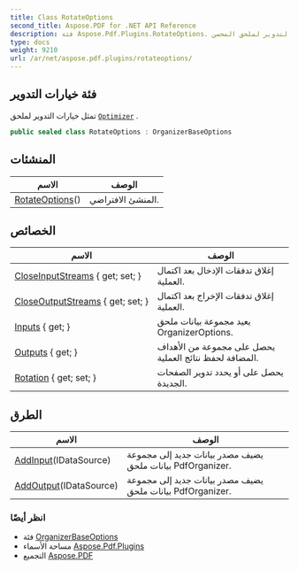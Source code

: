 ```yaml
---
title: Class RotateOptions
second_title: Aspose.PDF for .NET API Reference
description: فئة Aspose.Pdf.Plugins.RotateOptions. تمثل خيارات التدوير لملحق المحسن
type: docs
weight: 9210
url: /ar/net/aspose.pdf.plugins/rotateoptions/
---
```

## فئة خيارات التدوير

تمثل خيارات التدوير لملحق [`Optimizer`](../optimizer/) .

```csharp
public sealed class RotateOptions : OrganizerBaseOptions
```

## المنشئات

| الاسم | الوصف |
| --- | --- |
| [RotateOptions](rotateoptions/)() | المنشئ الافتراضي. |

## الخصائص

| الاسم | الوصف |
| --- | --- |
| [CloseInputStreams](../../aspose.pdf.plugins/organizerbaseoptions/closeinputstreams/) { get; set; } | إغلاق تدفقات الإدخال بعد اكتمال العملية. |
| [CloseOutputStreams](../../aspose.pdf.plugins/organizerbaseoptions/closeoutputstreams/) { get; set; } | إغلاق تدفقات الإخراج بعد اكتمال العملية. |
| [Inputs](../../aspose.pdf.plugins/organizerbaseoptions/inputs/) { get; } | يعيد مجموعة بيانات ملحق OrganizerOptions. |
| [Outputs](../../aspose.pdf.plugins/organizerbaseoptions/outputs/) { get; } | يحصل على مجموعة من الأهداف المضافة لحفظ نتائج العملية. |
| [Rotation](../../aspose.pdf.plugins/rotateoptions/rotation/) { get; set; } | يحصل على أو يحدد تدوير الصفحات الجديدة. |

## الطرق

| الاسم | الوصف |
| --- | --- |
| [AddInput](../../aspose.pdf.plugins/organizerbaseoptions/addinput/)(IDataSource) | يضيف مصدر بيانات جديد إلى مجموعة بيانات ملحق PdfOrganizer. |
| [AddOutput](../../aspose.pdf.plugins/organizerbaseoptions/addoutput/)(IDataSource) | يضيف مصدر بيانات جديد إلى مجموعة بيانات ملحق PdfOrganizer. |

### انظر أيضًا

* فئة [OrganizerBaseOptions](../organizerbaseoptions/)
* مساحة الأسماء [Aspose.Pdf.Plugins](../../aspose.pdf.plugins/)
* التجميع [Aspose.PDF](../../)
